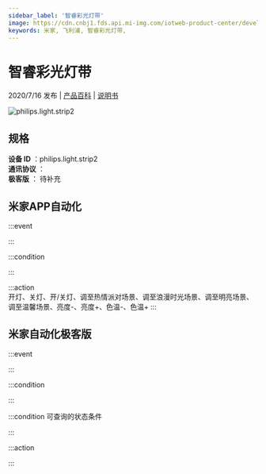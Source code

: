 ```yaml
---
sidebar_label: '智睿彩光灯带'
image: https://cdn.cnbj1.fds.api.mi-img.com/iotweb-product-center/developer_1590481138374vPqlzGls.png?GalaxyAccessKeyId=AKVGLQWBOVIRQ3XLEW&Expires=9223372036854775807&Signature=QpbNxMliigw1GGfq59Uqh7AaPGI=
keywords: 米家, 飞利浦, 智睿彩光灯带, 
---
```

# 智睿彩光灯带

2020/7/16 发布 | [产品百科](https://home.mi.com/webapp/content/baike/product/index.html?model=philips.light.strip2/) | [说明书](https://home.mi.com/views/introduction.html?model=philips.light.strip2&region=cn)

![philips.light.strip2](https://cdn.cnbj1.fds.api.mi-img.com/iotweb-product-center/developer_1590481138374vPqlzGls.png?GalaxyAccessKeyId=AKVGLQWBOVIRQ3XLEW&Expires=9223372036854775807&Signature=QpbNxMliigw1GGfq59Uqh7AaPGI=)

## 规格  
> 
**设备 ID** ：philips.light.strip2  
**通讯协议** ：  
**极客版**  ： 待补充 


## 米家APP自动化  

:::event  

:::

:::condition  

:::

:::action   
开灯、关灯、开/关灯、调至热情派对场景、调至浪漫时光场景、调至明亮场景、调至温馨场景、亮度-、亮度+、色温-、色温+
:::

## 米家自动化极客版  

:::event  

:::

:::condition  

:::

:::condition 可查询的状态条件  

:::

:::action  

:::

        
